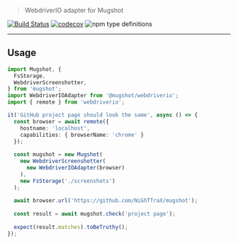 > WebdriverIO adapter for Mugshot

[![Build Status](https://travis-ci.com/NiGhTTraX/mugshot.svg?branch=master)](https://travis-ci.com/NiGhTTraX/mugshot) [![codecov](https://codecov.io/gh/NiGhTTraX/mugshot/branch/master/graph/badge.svg)](https://codecov.io/gh/NiGhTTraX/mugshot) ![npm type definitions](https://img.shields.io/npm/types/@mugshot/webdriverio.svg)

----

## Usage

```typescript
import Mugshot, {
  FsStorage,
  WebdriverScreenshotter,
} from 'mugshot';
import WebdriverIOAdapter from '@mugshot/webdriverio';
import { remote } from 'webdriverio';

it('GitHub project page should look the same', async () => {
  const browser = await remote({
    hostname: 'localhost',
    capabilities: { browserName: 'chrome' }
  });
  
  const mugshot = new Mugshot(
    new WebdriverScreenshotter(
      new WebdriverIOAdapter(browser)
    ),
    new FsStorage('./screenshots')
  );
  
  await browser.url('https://github.com/NiGhTTraX/mugshot');
  
  const result = await mugshot.check('project page');
  
  expect(result.matches).toBeTruthy();
});
```
